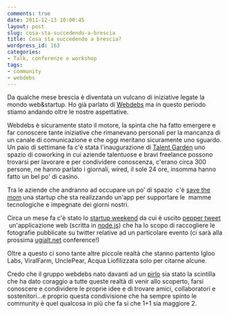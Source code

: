 ```yaml
---
comments: true
date: 2011-12-13 10:00:45
layout: post
slug: cosa-sta-succedendo-a-brescia
title: Cosa sta succedendo a brescia?
wordpress_id: 163
categories:
- Talk, conferenze e workshop
tags:
- community
- webdebs
---
```


Da qualche mese brescia è diventata un vulcano di iniziative legate la mondo web&startup. Ho già parlato di [Webdebs](http://webdebs.org) ma in questo periodo stiamo andando oltre le nostre aspettative.

Webdebs è sicuramente stato il motore, la spinta che ha fatto emergere e far conoscere tante iniziative che rimanevano personali per la mancanza di un canale di comunicazione e che oggi meritano sicuramente uno sguardo. Un paio di settimane fa c'è stata l'inaugurazione di [Talent Garden](http://www.talentgarden.it/) uno spazio di coworking in cui aziende talentuose e bravi freelance possono trovarsi per lavorare e per condividere conoscenza, c'erano circa 300 persone, ne hanno parlato i giornali, wired, il sole 24 ore, insomma hanno fatto un bel po' di casino.

Tra le aziende che andranno ad occupare un po' di spazio  c'è [save the mom](http://www.savethemom.com/) una startup che sta realizzando un'app per supportare le  mamme tecnologiche e impegnate dei giorni nostri.

Circa un mese fa c'è stato lo [startup weekend](http://startupweekend.org/) da cui è uscito [pepper tweet ](http://peppertweet.com/) un'applicazione web (scritta in [node.js](http://nodejs.org)) che ha lo scopo di raccogliere le fotografie pubblicate su twitter relative ad un particolare evento (ci sarà alla prossima [ugialt.net](http://ugialt.net) conference!)

Oltre a questo ci sono tante altre piccole realtà che stanno partento Igloo Labs, ViralFarm, UnclePear, Acqua Liofilizzata solo per citarne alcune.

Credo che il gruppo webdebs nato davanti ad un [pirlo](http://it.wikipedia.org/wiki/Pirlo) sia stato la scintilla che ha dato coraggio a tutte queste realtà di venir allo scoperto, farsi conoscere e condividere le proprie idee e di trovare amici, collaboratori e sostenitori...e proprio questa condivisione che ha sempre spinto le community è quel qualcosa in più che fa si che 1+1 sia maggiore 2.


